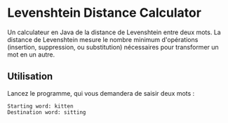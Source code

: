 # Levenshtein Distance Calculator

Un calculateur en Java de la distance de Levenshtein entre deux mots. La distance de Levenshtein mesure le nombre minimum d'opérations (insertion, suppression, ou substitution) nécessaires pour transformer un mot en un autre.

## Utilisation

Lancez le programme, qui vous demandera de saisir deux mots :

```plaintext
Starting word: kitten
Destination word: sitting